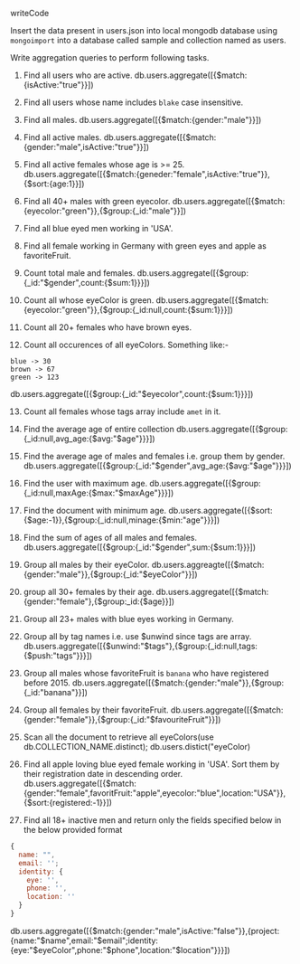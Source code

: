 writeCode

Insert the data present in users.json into local mongodb database using `mongoimport` into a database called sample and collection named as users.

Write aggregation queries to perform following tasks.

1. Find all users who are active.
   db.users.aggregate([{$match:{isActive:"true"}}])

2. Find all users whose name includes `blake` case insensitive.

3. Find all males.
   db.users.aggregate([{$match:{gender:"male"}}])

4. Find all active males.
   db.users.aggregate([{$match:{gender:"male",isActive:"true"}}])

5. Find all active females whose age is >= 25.
   db.users.aggregate([{$match:{geneder:"female",isActive:"true"}},{$sort:{age:1}}])

6. Find all 40+ males with green eyecolor.
   db.users.aggregate([{$match:{eyecolor:"green"}},{$group:{_id:"male"}}])

7. Find all blue eyed men working in 'USA'.

8. Find all female working in Germany with green eyes and apple as favoriteFruit.

9. Count total male and females.
   db.users.aggregate([{$group:{_id:"$gender",count:{$sum:1}}}])

10. Count all whose eyeColor is green.
    db.users.aggregate([{$match:{eyecolor:"green"}},{$group:{_id:null,count:{$sum:1}}}])

11. Count all 20+ females who have brown eyes.

12. Count all occurences of all eyeColors.
    Something like:-

```
blue -> 30
brown -> 67
green -> 123
```

db.users.aggregate([{$group:{_id:"$eyecolor",count:{$sum:1}}}])

13. Count all females whose tags array include `amet` in it.

14. Find the average age of entire collection
    db.users.aggregate([{$group:{_id:null,avg_age:{$avg:"$age"}}}])

15. Find the average age of males and females i.e. group them by gender.
    db.users.aggregate([{$group:{_id:"$gender",avg_age:{$avg:"$age"}}}])

16. Find the user with maximum age.
    db.users.aggregate([{$group:{_id:null,maxAge:{$max:"$maxAge"}}}])

17. Find the document with minimum age.
    db.users.aggregate([{$sort:{$age:-1}},{$group:{_id:null,minage:{$min:"age"}}}])

18. Find the sum of ages of all males and females.
    db.users.aggregate([{$group:{_id:"$gender",sum:{$sum:1}}}])

19. Group all males by their eyeColor.
    db.users.aggreagte([{$match:{gender:"male"}},{$group:{_id:"$eyeColor"}}])

20. group all 30+ females by their age.
    db.users.aggregate([{$match:{gender:"female"},{$group:_id:{$age}}])
21. Group all 23+ males with blue eyes working in Germany.

22. Group all by tag names i.e. use \$unwind since tags are array.
    db.users.aggregate([{$unwind:"$tags"},{$group:{_id:null,tags:{$push:"tags"}}}])

23. Group all males whose favoriteFruit is `banana` who have registered before 2015.
    db.users.aggregate([{$match:{gender:"male"}},{$group:{_id:"banana"}}])

24. Group all females by their favoriteFruit.
    db.users.aggregate([{$match:{gender:"female"}},{$group:{_id:"$favouriteFruit"}}])

25. Scan all the document to retrieve all eyeColors(use db.COLLECTION_NAME.distinct);
    db.users.distict("eyeColor)

26. Find all apple loving blue eyed female working in 'USA'. Sort them by their registration date in descending order.
    db.users.aggregate([{$match:{gender:"female",favoritFruit:"apple",eyecolor:"blue",location:"USA"}},{$sort:{registered:-1}}])

27. Find all 18+ inactive men and return only the fields specified below in the below provided format

```js
{
  name: "",
  email: '';
  identity: {
    eye: '',
    phone: '',
    location: ''
  }
}
```

db.users.aggregate([{$match:{gender:"male",isActive:"false"}},{project:{name:"$name",email:"$email";identity:{eye:"$eyeColor",phone:"$phone",location:"$location"}}}])
